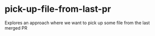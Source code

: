 # pick-up-file-from-last-pr
Explores an approach where we want to pick up some file from the last merged PR
